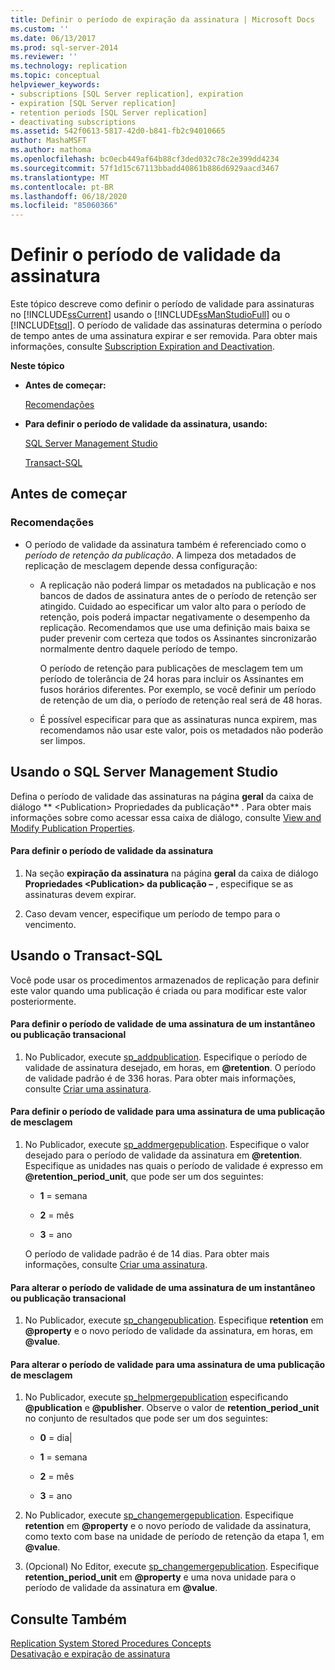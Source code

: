 ```yaml
---
title: Definir o período de expiração da assinatura | Microsoft Docs
ms.custom: ''
ms.date: 06/13/2017
ms.prod: sql-server-2014
ms.reviewer: ''
ms.technology: replication
ms.topic: conceptual
helpviewer_keywords:
- subscriptions [SQL Server replication], expiration
- expiration [SQL Server replication]
- retention periods [SQL Server replication]
- deactivating subscriptions
ms.assetid: 542f0613-5817-42d0-b841-fb2c94010665
author: MashaMSFT
ms.author: mathoma
ms.openlocfilehash: bc0ecb449af64b88cf3ded032c78c2e399dd4234
ms.sourcegitcommit: 57f1d15c67113bbadd40861b886d6929aacd3467
ms.translationtype: MT
ms.contentlocale: pt-BR
ms.lasthandoff: 06/18/2020
ms.locfileid: "85060366"
---
```

# <a name="set-the-expiration-period-for-subscriptions"></a>Definir o período de validade da assinatura
  Este tópico descreve como definir o período de validade para assinaturas no [!INCLUDE[ssCurrent](../../../includes/sscurrent-md.md)] usando o [!INCLUDE[ssManStudioFull](../../../includes/ssmanstudiofull-md.md)] ou o [!INCLUDE[tsql](../../../includes/tsql-md.md)]. O período de validade das assinaturas determina o período de tempo antes de uma assinatura expirar e ser removida. Para obter mais informações, consulte [Subscription Expiration and Deactivation](../subscription-expiration-and-deactivation.md).  
  
 **Neste tópico**  
  
-   **Antes de começar:**  
  
     [Recomendações](#Recommendations)  
  
-   **Para definir o período de validade da assinatura, usando:**  
  
     [SQL Server Management Studio](#SSMSProcedure)  
  
     [Transact-SQL](#TsqlProcedure)  
  
##  <a name="before-you-begin"></a><a name="BeforeYouBegin"></a> Antes de começar  
  
###  <a name="recommendations"></a><a name="Recommendations"></a> Recomendações  
  
-   O período de validade da assinatura também é referenciado como o *período de retenção da publicação*. A limpeza dos metadados de replicação de mesclagem depende dessa configuração:  
  
    -   A replicação não poderá limpar os metadados na publicação e nos bancos de dados de assinatura antes de o período de retenção ser atingido. Cuidado ao especificar um valor alto para o período de retenção, pois poderá impactar negativamente o desempenho da replicação. Recomendamos que use uma definição mais baixa se puder prevenir com certeza que todos os Assinantes sincronizarão normalmente dentro daquele período de tempo.  
  
         O período de retenção para publicações de mesclagem tem um período de tolerância de 24 horas para incluir os Assinantes em fusos horários diferentes. Por exemplo, se você definir um período de retenção de um dia, o período de retenção real será de 48 horas.  
  
    -   É possível especificar para que as assinaturas nunca expirem, mas recomendamos não usar este valor, pois os metadados não poderão ser limpos.  
  
##  <a name="using-sql-server-management-studio"></a><a name="SSMSProcedure"></a> Usando o SQL Server Management Studio  
 Defina o período de validade das assinaturas na página **geral** da caixa de diálogo ** \<Publication> Propriedades da publicação** . Para obter mais informações sobre como acessar essa caixa de diálogo, consulte [View and Modify Publication Properties](view-and-modify-publication-properties.md).  
  
#### <a name="to-set-the-expiration-period-for-subscriptions"></a>Para definir o período de validade da assinatura  
  
1.  Na seção **expiração da assinatura** na página **geral** da caixa de diálogo **Propriedades \<Publication> da publicação –** , especifique se as assinaturas devem expirar.  
  
2.  Caso devam vencer, especifique um período de tempo para o vencimento.  
  
##  <a name="using-transact-sql"></a><a name="TsqlProcedure"></a> Usando o Transact-SQL  
 Você pode usar os procedimentos armazenados de replicação para definir este valor quando uma publicação é criada ou para modificar este valor posteriormente.  
  
#### <a name="to-set-the-expiration-period-for-a-subscription-to-a-snapshot-or-transactional-publication"></a>Para definir o período de validade de uma assinatura de um instantâneo ou publicação transacional  
  
1.  No Publicador, execute [sp_addpublication](/sql/relational-databases/system-stored-procedures/sp-addpublication-transact-sql). Especifique o período de validade de assinatura desejado, em horas, em **\@retention**. O período de validade padrão é de 336 horas. Para obter mais informações, consulte [Criar uma assinatura](create-a-publication.md).  
  
#### <a name="to-set-the-expiration-period-for-a-subscription-to-a-merge-publication"></a>Para definir o período de validade para uma assinatura de uma publicação de mesclagem  
  
1.  No Publicador, execute [sp_addmergepublication](/sql/relational-databases/system-stored-procedures/sp-addmergepublication-transact-sql). Especifique o valor desejado para o período de validade da assinatura em **\@retention**. Especifique as unidades nas quais o período de validade é expresso em **\@retention_period_unit**, que pode ser um dos seguintes:  
  
    -   **1** = semana  
  
    -   **2** = mês  
  
    -   **3** = ano  
  
     O período de validade padrão é de 14 dias. Para obter mais informações, consulte [Criar uma assinatura](create-a-publication.md).  
  
#### <a name="to-change-the-expiration-period-for-a-subscription-to-a-snapshot-or-transactional-publication"></a>Para alterar o período de validade de uma assinatura de um instantâneo ou publicação transacional  
  
1.  No Publicador, execute [sp_changepublication](/sql/relational-databases/system-stored-procedures/sp-changepublication-transact-sql). Especifique **retention** em **\@property** e o novo período de validade da assinatura, em horas, em **\@value**.  
  
#### <a name="to-change-the-expiration-period-for-a-subscription-to-a-merge-publication"></a>Para alterar o período de validade para uma assinatura de uma publicação de mesclagem  
  
1.  No Publicador, execute [sp_helpmergepublication](/sql/relational-databases/system-stored-procedures/sp-helpmergepublication-transact-sql) especificando **\@publication** e **\@publisher**. Observe o valor de **retention_period_unit** no conjunto de resultados que pode ser um dos seguintes:  
  
    -   **0** = dia|  
  
    -   **1** = semana  
  
    -   **2** = mês  
  
    -   **3** = ano  
  
2.  No Publicador, execute [sp_changemergepublication](/sql/relational-databases/system-stored-procedures/sp-changemergepublication-transact-sql). Especifique **retention** em **\@property** e o novo período de validade da assinatura, como texto com base na unidade de período de retenção da etapa 1, em **\@value**.  
  
3.  (Opcional) No Editor, execute [sp_changemergepublication](/sql/relational-databases/system-stored-procedures/sp-changemergepublication-transact-sql). Especifique **retention_period_unit** em **\@property** e uma nova unidade para o período de validade da assinatura em **\@value**.  
  
## <a name="see-also"></a>Consulte Também  
 [Replication System Stored Procedures Concepts](../concepts/replication-system-stored-procedures-concepts.md)   
 [Desativação e expiração de assinatura](../subscription-expiration-and-deactivation.md)  
  
  
